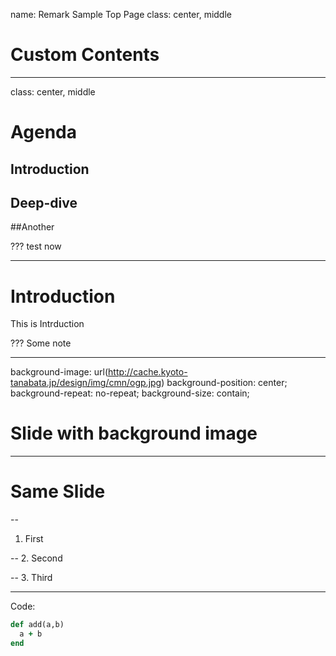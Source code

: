 name: Remark Sample Top Page
class: center, middle

# Custom Contents

---
class: center, middle

# Agenda

## Introduction
## Deep-dive
##Another

???
test now

---

# Introduction


This is Intrduction

???
Some note

---

background-image: url(http://cache.kyoto-tanabata.jp/design/img/cmn/ogp.jpg)
background-position: center;
background-repeat: no-repeat;
background-size: contain;

# Slide with background image

---

# Same Slide
--
1. First

--
2. Second

--
3. Third

---
Code:

```ruby
def add(a,b)
  a + b
end
```

